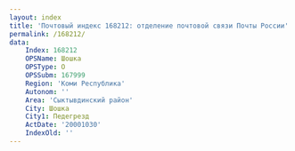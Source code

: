 ```yaml
---
layout: index
title: 'Почтовый индекс 168212: отделение почтовой связи Почты России'
permalink: /168212/
data:
    Index: 168212
    OPSName: Шошка
    OPSType: О
    OPSSubm: 167999
    Region: 'Коми Республика'
    Autonom: ''
    Area: 'Сыктывдинский район'
    City: Шошка
    City1: Педегрезд
    ActDate: '20001030'
    IndexOld: ''
---
```

